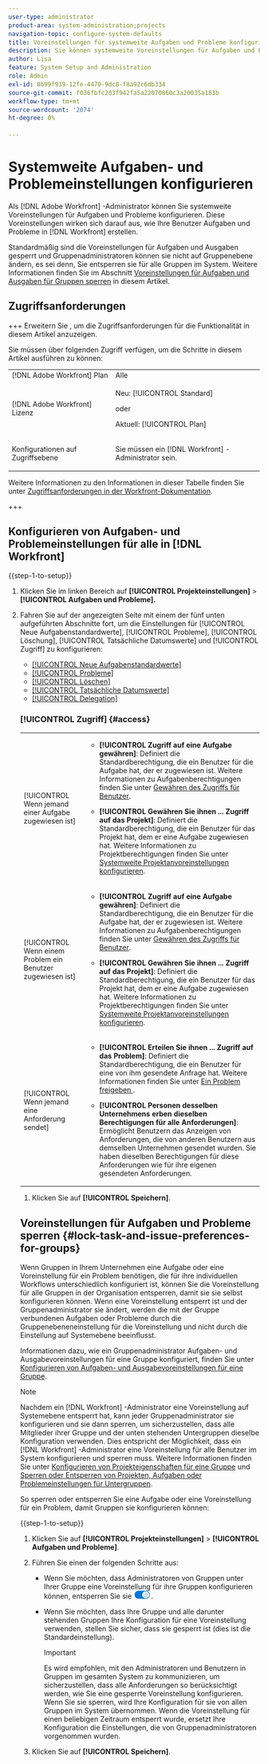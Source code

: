 ```yaml
---
user-type: administrator
product-area: system-administration;projects
navigation-topic: configure-system-defaults
title: Voreinstellungen für systemweite Aufgaben und Probleme konfigurieren
description: Sie können systemweite Voreinstellungen für Aufgaben und Probleme konfigurieren. Diese Voreinstellungen wirken sich auf die Art und Weise aus, wie Ihre Benutzer Aufgaben und Probleme in Workfront erstellen.
author: Lisa
feature: System Setup and Administration
role: Admin
exl-id: 8b99f939-12fe-4470-9dc8-f8a92c6db334
source-git-commit: f036fbfc203f942fa5a22070860c3a20035a183b
workflow-type: tm+mt
source-wordcount: '2074'
ht-degree: 0%

---
```


# Systemweite Aufgaben- und Problemeinstellungen konfigurieren

<!-- Audited: 2/2024 -->

<!--DON'T DELETE, DRAFT OR HIDE THIS ARTICLE. IT IS LINKED TO THE PRODUCT, THROUGH THE CONTEXT SENSITIVE HELP LINKS.
Linked to Converting Issues.-->

Als [!DNL Adobe Workfront] -Administrator können Sie systemweite Voreinstellungen für Aufgaben und Probleme konfigurieren. Diese Voreinstellungen wirken sich darauf aus, wie Ihre Benutzer Aufgaben und Probleme in [!DNL Workfront] erstellen.

Standardmäßig sind die Voreinstellungen für Aufgaben und Ausgaben gesperrt und Gruppenadministratoren können sie nicht auf Gruppenebene ändern, es sei denn, Sie entsperren sie für alle Gruppen im System. Weitere Informationen finden Sie im Abschnitt [Voreinstellungen für Aufgaben und Ausgaben für Gruppen sperren](#lock-task-and-issue-preferences-for-groups) in diesem Artikel.


## Zugriffsanforderungen

+++ Erweitern Sie , um die Zugriffsanforderungen für die Funktionalität in diesem Artikel anzuzeigen.

Sie müssen über folgenden Zugriff verfügen, um die Schritte in diesem Artikel ausführen zu können:

<table style="table-layout:auto"> 
 <col> 
 <col> 
 <tbody> 
  <tr> 
   <td role="rowheader">[!DNL Adobe Workfront] Plan</td> 
   <td>Alle</td> 
  </tr> 
  <tr> 
   <td role="rowheader">[!DNL Adobe Workfront] Lizenz</td> 
   <td><p>Neu: [!UICONTROL Standard]</p>
   oder
   <p>Aktuell: [!UICONTROL Plan]</p></td> 
  </tr> 
  <tr> 
   <td role="rowheader">Konfigurationen auf Zugriffsebene</td> 
   <td> <p>Sie müssen ein [!DNL Workfront] -Administrator sein.</p> </td> 
  </tr> 
 </tbody> 
</table>

Weitere Informationen zu den Informationen in dieser Tabelle finden Sie unter [Zugriffsanforderungen in der Workfront-Dokumentation](/help/quicksilver/administration-and-setup/add-users/access-levels-and-object-permissions/access-level-requirements-in-documentation.md).

+++

## Konfigurieren von Aufgaben- und Problemeinstellungen für alle in [!DNL Workfront]

{{step-1-to-setup}}

1. Klicken Sie im linken Bereich auf **[!UICONTROL Projekteinstellungen]** >**[!UICONTROL Aufgaben und Probleme].**

1. Fahren Sie auf der angezeigten Seite mit einem der fünf unten aufgeführten Abschnitte fort, um die Einstellungen für [!UICONTROL Neue Aufgabenstandardwerte], [!UICONTROL Probleme], [!UICONTROL Löschung], [!UICONTROL Tatsächliche Datumswerte] und [!UICONTROL Zugriff] zu konfigurieren:

   * [[!UICONTROL Neue Aufgabenstandardwerte]](#new-task-defaults)
   * [[!UICONTROL Probleme]](#issues)
   * [[!UICONTROL Löschen]](#deletion)
   * [[!UICONTROL Tatsächliche Datumswerte]](#actual-dates)
   * [[!UICONTROL Delegation]](#delegation)

   <!--
<li class="preview" data-mc-conditions="QuicksilverOrClassic.Draft mode"><a href="#work-on-it" class="MCXref xref">Bearbeiten Sie es</a> </li>
  --&gt;

* [[!UICONTROL Zugriff]](#access)

### [!UICONTROL Neue Aufgabenstandardwerte] {#new-task-defaults}

<table style="table-layout:auto"> 
  <col> 
  <col> 
  <tbody> 
    <tr> 
    <td role="rowheader">[!UICONTROL Startdatum]</td> 
    <td> <p>Legt das standardmäßige Startdatum für neue Aufgaben für Projektmanager fest. Das Startdatum für neue Aufgaben kann entweder das geplante Startdatum des Projekts oder der Tag sein, an dem die Aufgabe erstellt wird.</p> </td> 
    </tr> 
    <tr> 
    <td role="rowheader"> <p>[!UICONTROL Duration Type] </p> </td> 
    <td> <p>Bestimmt die Beziehung zwischen der Anzahl der Ressourcen (und ihrem Zuordnungsprozentsatz) und der Dauer oder dem Gesamtaufwand für die Aufgabe. Weitere Informationen finden Sie unter <a href="../../../manage-work/tasks/taskdurtn/task-duration-duration-type.md" class="MCXref xref">Aufgabendauer und -dauer </a></p> </td> 
    </tr> 
    <tr> 
    <td role="rowheader">[!UICONTROL Umsatz]</td> 
    <td> <p>Berechnet geplante und tatsächliche Einnahmenschätzungen für eine Aufgabe. Wenn <strong>[!UICONTROL Umsatz]</strong> auf <strong>[!UICONTROL Nicht abrechenbar]</strong> gesetzt ist, generieren die geplanten und die tatsächlichen aufgezeichneten Stunden keine Umsatzschätzung für die Aufgabe und die Arbeit an der Aufgabe trägt nicht zum Umsatz auf Projektebene bei.</p> </td> 
    </tr> 
    <tr> 
    <td role="rowheader">[!UICONTROL Kostentyp]</td> 
    <td> <p>Berechnet geplante und tatsächliche Kostenschätzungen für eine Aufgabe. Wenn der Wert auf <strong>[!UICONTROL No Cost]</strong> gesetzt ist, generieren die geplanten und die tatsächlichen aufgezeichneten Stunden keine geplante oder tatsächliche Kostenschätzung für die Aufgabe und die Arbeit an der Aufgabe trägt nicht zu den Kosten auf Projektebene bei.</p> </td> 
    </tr> 
  </tbody> 
</table>

### Probleme {#issues}

<table style="table-layout:auto"> 
  <col> 
  <col> 
  <tbody> 
    <tr> 
    <td role="rowheader">[!UICONTROL Status von gelösten Problemen automatisch aktualisieren, wenn sich der Status des aufgelösten Objekts ändert]</td> 
    <td> <p>Wenn ein Problem in ein Projekt oder eine Aufgabe konvertiert wird, werden sowohl das ursprüngliche Problem als auch das konvertierte Projekt oder die konvertierte Aufgabe zu auflösenden Objekten. Mit dieser Einstellung können Sie die Auflösung des ursprünglichen Problems mit der Auflösung des auflösbaren Objekts korrelieren. Weitere Informationen zum Auflösen von Objekten finden Sie unter <a href="../../../manage-work/issues/convert-issues/resolving-and-resolvable-objects.md" class="MCXref xref">Übersicht über das Auflösen und Auflösen von Objekten </a>.</p> <p>Damit diese Einstellung irgendwelche Auswirkungen haben kann, muss die Option <strong>[!UICONTROL Das ursprüngliche Problem beibehalten"ausgewählt und seine Auflösung mit der Aufgabe]</strong> verknüpft werden.</p> 
      <ul> 
      <li>Wenn diese Einstellung aktiviert ist, können Sie benutzerdefinierte Status mit demselben Schlüssel für Probleme und Projekte oder Aufgaben erstellen. Wenn das Projekt oder die Aufgabe (als auflösbares Objekt) in den benutzerdefinierten Status umgewandelt wird, spiegelt die Änderung auch den Status des Problems wider. Der Statusschlüssel muss für das Problem und den Projekt- oder Aufgabenstatus identisch sein.</li> 
      <li>Wenn diese Einstellung deaktiviert ist, wird beim Auflösen des Objektstatus automatisch der Standardstatus anstelle der benutzerdefinierten festgelegt. Weitere Informationen zu den Standardstatus finden Sie unter <a href="../../../administration-and-setup/customize-workfront/creating-custom-status-and-priority-labels/issue-statuses.md" class="MCXref xref">Zugriff auf die Liste der Systemfehlerstatus</a>.</li> 
      </ul> </td> 
    </tr> 
    <tr> 
    <td role="rowheader">[!UICONTROL Beim Konvertieren eines Problems in eine Aufgabe]</td> 
    <td> <p>Die Einstellungen in diesem Abschnitt bestimmen, was während des Konvertierungsprozesses von Problem zu Aufgabe geschieht:</p> 
      <ul> 
      <li> <p><strong>[!UICONTROL Behalten Sie das ursprüngliche Problem bei und binden Sie seine Lösung an die Aufgabe]</strong>: Wenn Sie das Problem konvertieren, bleibt es als Problem sichtbar, bis die Aufgabe abgeschlossen ist. Der Status des Problems ändert sich automatisch in [!UICONTROL Geschlossen] , wenn die Aufgabe abgeschlossen ist. Wenn diese Option deaktiviert ist, wird das Problem gelöscht.</p> <p><b>NOTE</b>:  <p>Benutzer ohne Zugriff oder Berechtigung zum Löschen von Problemen können das Problem beim Konvertieren nicht löschen, unabhängig vom Status dieser Einstellung. Informationen zum Zugriff auf und zu Berechtigungen für Probleme finden Sie unter:</p> 
        <ul> 
          <li> <p><a href="../../../administration-and-setup/add-users/configure-and-grant-access/grant-access-issues.md" class="MCXref xref">Gewähren des Zugriffs auf Probleme</a> </p> </li> 
          <li> <p><a href="../../../workfront-basics/grant-and-request-access-to-objects/share-an-issue.md" class="MCXref xref">Problem freigeben </a> </p> </li> 
        </ul> </p> </li> 
      <li><strong>[!UICONTROL Primären Kontakt erlauben, Zugriff auf die Aufgabe zu haben]</strong>: Gibt dem Hauptkontakt (Ersteller von Problemen) Zugriff auf die Aufgabe, um sie zu überprüfen, über ihren Fortschritt auf dem Laufenden zu bleiben und Kommentare zum Abschnitt "Aktualisierungen"der Aufgabe abzugeben.</li> 
      <li> <p><strong>[!UICONTROL Änderungen dieser Einstellungen während der Konvertierung zulassen]</strong>: Ermöglicht dem Benutzer, der das Problem konvertiert, diese Optionen während der Konvertierung eines Problems in eine Aufgabe zu ändern.</p></li> 
      </ul> </td> 
    </tr> 
    <tr> 
    <td role="rowheader">[!UICONTROL Beim Konvertieren eines Problems in ein Projekt]</td> 
    <td> <p>Die Einstellungen in diesem Abschnitt bestimmen, was während des Konvertierungsprozesses von einem Problem zum Projekt geschieht:</p> 
      <ul> 
      <li> <p><strong>[!UICONTROL Das ursprüngliche Problem beibehalten und seine Lösung mit dem Projekt verknüpfen]</strong>: Wenn Sie das Problem konvertieren, bleibt es als Problem sichtbar, bis das Projekt abgeschlossen ist. Der Status des Problems ändert sich automatisch in [!UICONTROL Geschlossen] , wenn das Projekt abgeschlossen ist. Wenn diese Option deaktiviert ist, wird das Problem gelöscht. </p> <p><b>NOTE</b>:  <p>Benutzer ohne Zugriff oder Berechtigung zum Löschen von Problemen können das Problem beim Konvertieren nicht löschen, unabhängig vom Status dieser Einstellung. Informationen zum Zugriff auf und zu Berechtigungen für Probleme finden Sie unter:</p> 
        <ul> 
          <li> <p><a href="../../../administration-and-setup/add-users/configure-and-grant-access/grant-access-issues.md" class="MCXref xref">Gewähren des Zugriffs auf Probleme</a> </p> </li> 
          <li> <p><a href="../../../workfront-basics/grant-and-request-access-to-objects/share-an-issue.md" class="MCXref xref">Problem freigeben </a> </p> </li> 
        </ul> </p> </li> 
      <li><strong>[!UICONTROL Primären Kontakt erlauben, Zugriff auf das Projekt zu haben]</strong>: Gibt dem Hauptkontakt (Ersteller von Problemen) Zugriff auf das Projekt, um es zu überprüfen, über den Fortschritt auf dem Laufenden zu bleiben und Kommentare zum Abschnitt "Aktualisierungen"des Projekts abzugeben.</li> 
      <li><strong>[!UICONTROL Änderungen dieser Einstellungen während der Konvertierung zulassen]</strong>: Ermöglicht dem Benutzer, der das Problem konvertiert, die aufgeführten Optionen während der Konvertierung eines Problems in ein Projekt zu ändern.</li> 
      </ul> </td>
    </tr> 
  </tbody> 
  </table>

### [!UICONTROL Löschen] {#deletion}

**[!UICONTROL Ermöglichen Sie Benutzern, Aufgaben und Probleme mit angemeldeten Stunden zu löschen]**: Ermöglicht Ihnen, festzulegen, ob Sie das Löschen von Aufgaben oder Problemen, bei denen Stunden protokolliert werden, zulassen. Diese Option ist standardmäßig ausgewählt.

>[!TIP]
>
>Diese Einstellung gilt auch für das Löschen von Projekten, bei denen Aufgaben oder Probleme mit Stunden protokolliert sind. Diese Einstellung gilt nicht für das Löschen von Projekten, bei denen die Zeit direkt für das Projekt protokolliert wird.

* Wenn diese Option ausgewählt ist, erhalten Sie eine Informationswarnung, wenn Sie eine Aufgabe oder ein Problem löschen. Die Warnung weist Sie darauf hin, dass Aufgaben oder Probleme, die Stunden protokolliert haben, entweder in das Projekt verschoben oder gelöscht werden. Sie können konfigurieren, ob die Stunden gelöscht oder in das Projekt verschoben werden, und zwar im Bereich [!UICONTROL Voreinstellungen für das Timesheet und die Stunden] im Bereich [!UICONTROL Setup] . Nachdem Sie bestätigt haben, dass Sie die Warnung gesehen haben, wird die Aufgabe oder das Problem gelöscht. Weitere Informationen zum Konfigurieren der Voreinstellungen für das Zeitblatt und die Stunden finden Sie unter [Voreinstellungen für das Zeitblatt und die Stunde konfigurieren](../../../administration-and-setup/set-up-workfront/configure-timesheets-schedules/timesheet-and-hour-preferences.md).

  >[!TIP]
  >
  >Wenn Sie ein Projekt mit Aufgaben und Problemen löschen, die Stunden protokolliert haben, werden die protokollierten Stunden entweder gelöscht oder gemäß den Einstellungen im Bereich &quot;[!UICONTROL Voreinstellungen für Zeitblatt und Stunden]&quot;von [!UICONTROL Setup] beibehalten. Die Warnmeldung wird beim Löschen eines Projekts nicht angezeigt.

* Wenn Sie diese Option deaktivieren, erhalten Sie eine unzulässige Warnung, wenn Sie eine Aufgabe löschen oder ein Problem mit angemeldeten Stunden beheben oder wenn Sie ein Projekt löschen, für das Stunden für die Aufgaben oder Probleme protokolliert wurden. Der Warnhinweis weist darauf hin, dass der Administrator das Löschen von Aufgaben oder Problemen mit angemeldeten Stunden nicht zulässt. Die Aufgaben, Probleme oder Projekte, bei denen Stunden für Aufgaben und Probleme protokolliert wurden, können nicht gelöscht werden.

### [!UICONTROL Tatsächliche Datumswerte] {#actual-dates}

<table style="table-layout:auto"> 
  <col> 
  <col> 
  <tbody> 
    <tr> 
    <td role="rowheader">[!UICONTROL Wenn eine Aufgabe oder ein Problem von "Neu"zu "In Bearbeitung"geht, setzen Sie das tatsächliche Startdatum auf]</td> 
    <td> <p>Wählen Sie eine der folgenden Optionen aus, wenn das tatsächliche Startdatum in [!DNL Workfront] aufgezeichnet wird, wenn eine Aufgabe oder ein Problem von <strong>[!UICONTROL New]</strong> in <strong>[!UICONTROL In Bearbeitung]</strong> übergeht:</p> 
      <ul> 
      <li><strong>[!UICONTROL Now]:</strong> Das tatsächliche Startdatum wird auf das aktuelle Datum festgelegt.</li> 
      <li><strong>[!UICONTROL Das geplante Startdatum]:</strong> Das tatsächliche Startdatum wird auf das geplante Startdatum der Aufgabe oder des Problems gesetzt.</li> 
      </ul> </td> 
    </tr> 
    <tr> 
    <td role="rowheader">[!UICONTROL Wenn eine Aufgabe oder ein Problem abgeschlossen ist, setzen Sie das tatsächliche Abschlussdatum auf]</td> 
    <td> <p>Wählen Sie eine der folgenden Optionen aus, wenn das tatsächliche Abschlussdatum in [!DNL Workfront] aufgezeichnet wird, wenn eine Aufgabe oder ein Problem abgeschlossen ist:</p> 
      <ul> 
      <li><strong>[!UICONTROL Now]:</strong> Das tatsächliche Abschlussdatum wird auf das aktuelle Datum festgelegt.</li> 
      <li> <p><strong>[!UICONTROL Das geplante Abschlussdatum]:</strong> Das tatsächliche Abschlussdatum wird auf das geplante Abschlussdatum der Aufgabe oder des Problems gesetzt.</p> </li> 
      </ul> </td> 
    </tr> 
  </tbody> 
</table>

### Delegierung

Durch Aktivierung der Einstellung **[!UICONTROL Delegieren von Aufgaben und Problemen durch Benutzer zulassen]** können alle Benutzer in vorübergehend ihre Arbeit an andere delegieren.

Wenn diese Einstellung aktiviert ist, sehen Benutzer Folgendes:

* Der Link [!UICONTROL Delegieren] in ihrem Bereich [!UICONTROL Home]. Von hier aus können sie Genehmigungen oder Aufgaben- und Problemzuweisungen delegieren.
* Ein Hinweis darauf, dass eine Aufgabe oder ein Problem einem anderen Benutzer im Bereich [!UICONTROL Zuweisungen und Delegationen] in der Aufgaben- oder Problemüberschrift zugewiesen wird.

  Wenn Sie die Einstellung [!UICONTROL Erlauben, dass Benutzer ihre Aufgaben und Probleme delegieren] deaktivieren, werden die aktuell geplanten Delegationen beendet und die delegierten Benutzer erhalten eine E-Mail-Benachrichtigung, dass die Zuweisung beendet wurde.

Informationen zur Übertragung von Arbeiten an andere finden Sie in den folgenden Artikeln:

* [Delegieren von Arbeiten - Übersicht](../../../manage-work/delegate-work/delegate-work-overview.md)
* [Verwalten der Zuweisung von Aufgaben und Ausgaben](../../../manage-work/delegate-work/how-to-delegate-work.md)

<!--
<p><strong>Work On It</strong></p>
This was a Ninja story in Summer/Fall 2020 that may never be implemented Leaving it here drafted in case Ninja decides to add it.</p>
Here's what Jeremy Flores says on 12/1/20:</p>
I have not had a chance to follow up with customers to verify if this is still a need. It has not come up organically. I can follow up with a few customers, but overall I would say that we're probably safe to move on and just mark what we've done to support this as complete. It could still come up but I don't want to push it unless customers really want it.</p>
<p>You can replace the Work On It button with a Start button. When a user assigned to a task or issue clicks Start, the status and Actual Start Date of the work item update automatically, letting others know that the user started work.</p>
<p>Workfront's default Work On It button also signals that a user started work on a task or issue, but it doesn't update the status and Actual Start Date.</p>
<p>To switch to the Start button:</p>
<ol>
<li value="1"> <p>Select <strong>Change the Work On It button to a Start button to automatically update the status of an item</strong>.</p> </li>
<li value="2"> <p>In the lists of check boxes that display below this option, select one or more statuses for each work item type.</p> <p>With multiple statuses selected here, when a user clicks Start on a work item, a drop-down menu lets the user choose a status for the item.</p> </li>
</ol> <note type="note">
<ul class="preview">
<li>Making this change does not affect tasks and issues where the Actual Start Date was already updated. For these, the button displays as Work On It even if it is replaced with the Start button.</li>
<li>If you select New as a status for a work item type (in step 2 above), the Actual Start Date does not update when a user clicks the Start button and then chooses New. This is because a Workfront item is not yet in progress (therefore not yet started) when New is its current status.</li>
<li>This setting is not currently available in
<ul>
<li>The Workfront Mobile App</li>
<li>Workfront for Office 365</li>
<li>Workfront email notifications</li>
</ul></li>
<li>This setting can be configured both at the system level and at the Team level. Enabling the Start button for everyone in the system automatically disables the same setting at the Team level.</li>
<li>If the Work On It setting is enabled, then disabled, tasks and issues function with a Work On It button the way they did before.</li>
</ul>
</note>
-->

### [!UICONTROL Zugriff] {#access}

<table style="table-layout:auto"> 
  <col> 
  <col> 
  <tbody> 
    <tr> 
    <td role="rowheader">[!UICONTROL Wenn jemand einer Aufgabe zugewiesen ist]</td> 
    <td> 
      <ul> 
      <li><strong>[!UICONTROL Zugriff auf eine Aufgabe gewähren]</strong>: Definiert die Standardberechtigung, die ein Benutzer für die Aufgabe hat, der er zugewiesen ist. Weitere Informationen zu Aufgabenberechtigungen finden Sie unter <a href="../../../administration-and-setup/add-users/configure-and-grant-access/grant-access-other-users.md" class="MCXref xref">Gewähren des Zugriffs für Benutzer</a>.</li> 
      <li> <p><strong>[!UICONTROL Gewähren Sie ihnen ... Zugriff auf das Projekt]</strong>: Definiert die Standardberechtigung, die ein Benutzer für das Projekt hat, dem er eine Aufgabe zugewiesen hat. Weitere Informationen zu Projektberechtigungen finden Sie unter <a href="../../../administration-and-setup/set-up-workfront/configure-system-defaults/set-project-preferences.md" class="MCXref xref">Systemweite Projektanvoreinstellungen konfigurieren</a>.</p> </li> 
      </ul> </td> 
    </tr> 
    <tr> 
    <td role="rowheader">[!UICONTROL Wenn einem Problem ein Benutzer zugewiesen ist]</td> 
    <td> 
      <ul> 
      <li><strong>[!UICONTROL Zugriff auf eine Aufgabe gewähren]</strong>: Definiert die Standardberechtigung, die ein Benutzer für die Aufgabe hat, der er zugewiesen ist. Weitere Informationen zu Aufgabenberechtigungen finden Sie unter <a href="../../../administration-and-setup/add-users/configure-and-grant-access/grant-access-other-users.md" class="MCXref xref">Gewähren des Zugriffs für Benutzer</a>.</li> 
      <li> <p><strong>[!UICONTROL Gewähren Sie ihnen ... Zugriff auf das Projekt]</strong>: Definiert die Standardberechtigung, die ein Benutzer für das Projekt hat, dem er eine Aufgabe zugewiesen hat. Weitere Informationen zu Projektberechtigungen finden Sie unter <a href="../../../administration-and-setup/set-up-workfront/configure-system-defaults/set-project-preferences.md" class="MCXref xref">Systemweite Projektanvoreinstellungen konfigurieren</a>.</p> </li> 
      </ul> </td> 
    </tr> 
    <tr> 
    <td role="rowheader">[!UICONTROL Wenn jemand eine Anforderung sendet]</td> 
    <td> 
      <ul> 
      <li><strong>[!UICONTROL Erteilen Sie ihnen ... Zugriff auf das Problem]</strong>: Definiert die Standardberechtigung, die ein Benutzer für eine von ihm gesendete Anfrage hat. Weitere Informationen finden Sie unter <a href="../../../workfront-basics/grant-and-request-access-to-objects/share-an-issue.md" class="MCXref xref">Ein Problem freigeben </a>.</li> 
      <li> <p><strong>[!UICONTROL Personen desselben Unternehmens erben dieselben Berechtigungen für alle Anforderungen]</strong>: Ermöglicht Benutzern das Anzeigen von Anforderungen, die von anderen Benutzern aus demselben Unternehmen gesendet wurden. Sie haben dieselben Berechtigungen für diese Anforderungen wie für ihre eigenen gesendeten Anforderungen.</p> </li> 
      </ul> </td> 
    </tr> 
  </tbody> 
</table>

1. Klicken Sie auf **[!UICONTROL Speichern]**.

## Voreinstellungen für Aufgaben und Probleme sperren {#lock-task-and-issue-preferences-for-groups}

Wenn Gruppen in Ihrem Unternehmen eine Aufgabe oder eine Voreinstellung für ein Problem benötigen, die für ihre individuellen Workflows unterschiedlich konfiguriert ist, können Sie die Voreinstellung für alle Gruppen in der Organisation entsperren, damit sie sie selbst konfigurieren können. Wenn eine Voreinstellung entsperrt ist und der Gruppenadministrator sie ändert, werden die mit der Gruppe verbundenen Aufgaben oder Probleme durch die Gruppenebeneneinstellung für die Voreinstellung und nicht durch die Einstellung auf Systemebene beeinflusst.

Informationen dazu, wie ein Gruppenadministrator Aufgaben- und Ausgabevoreinstellungen für eine Gruppe konfiguriert, finden Sie unter [Konfigurieren von Aufgaben- und Ausgabevoreinstellungen für eine Gruppe](../../../administration-and-setup/manage-groups/create-and-manage-groups/configure-task-issue-preferences-group.md).

>[!NOTE]
>
>Nachdem ein [!DNL Workfront] -Administrator eine Voreinstellung auf Systemebene entsperrt hat, kann jeder Gruppenadministrator sie konfigurieren und sie dann sperren, um sicherzustellen, dass alle Mitglieder ihrer Gruppe und der unten stehenden Untergruppen dieselbe Konfiguration verwenden. Dies entspricht der Möglichkeit, dass ein [!DNL Workfront] -Administrator eine Voreinstellung für alle Benutzer im System konfigurieren und sperren muss. Weitere Informationen finden Sie unter [Konfigurieren von Projekteigenschaften für eine Gruppe](../../../administration-and-setup/manage-groups/create-and-manage-groups/configure-project-preferences-group.md) und [Sperren oder Entsperren von Projekten, Aufgaben oder Problemeinstellungen für Untergruppen](../../../administration-and-setup/manage-groups/create-and-manage-groups/lock-or-unlock-a-group-preference.md).

So sperren oder entsperren Sie eine Aufgabe oder eine Voreinstellung für ein Problem, damit Gruppen sie konfigurieren können:

{{step-1-to-setup}}

1. Klicken Sie auf **[!UICONTROL Projekteinstellungen]** > **[!UICONTROL Aufgaben und Probleme]**.

1. Führen Sie einen der folgenden Schritte aus:

   * Wenn Sie möchten, dass Administratoren von Gruppen unter Ihrer Gruppe eine Voreinstellung für ihre Gruppen konfigurieren können, entsperren Sie sie ![](assets/unlock-toggle-button.png).
   * Wenn Sie möchten, dass Ihre Gruppe und alle darunter stehenden Gruppen Ihre Konfiguration für eine Voreinstellung verwenden, stellen Sie sicher, dass sie gesperrt ist (dies ist die Standardeinstellung).

     >[!IMPORTANT]
     >
     >Es wird empfohlen, mit den Administratoren und Benutzern in Gruppen im gesamten System zu kommunizieren, um sicherzustellen, dass alle Anforderungen so berücksichtigt werden, wie Sie eine gesperrte Voreinstellung konfigurieren. Wenn Sie sie sperren, wird Ihre Konfiguration für sie von allen Gruppen im System übernommen. Wenn die Voreinstellung für einen beliebigen Zeitraum entsperrt wurde, ersetzt Ihre Konfiguration die Einstellungen, die von Gruppenadministratoren vorgenommen wurden.

1. Klicken Sie auf **[!UICONTROL Speichern]**.
